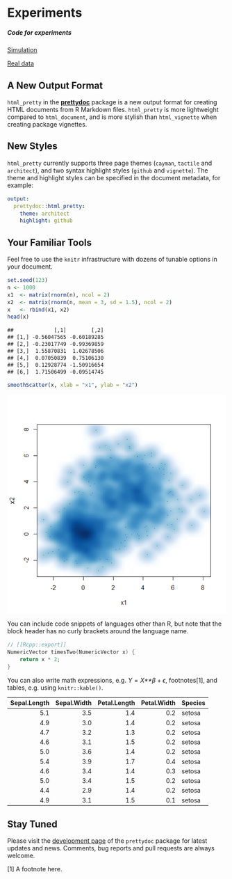 Experiments
================

##### Code for experiments

[Simulation](https://github.com/fanyue322/IMAGEreproduce)

[Real data](https://github.com/fanyue322/IMAGEreproduce/tree/master/Realdata)

A New Output Format
-------------------

`html_pretty` in the [**prettydoc**](https://github.com/yixuan/prettydoc/) package is a new output format for creating HTML documents from R Markdown files. `html_pretty` is more lightweight compared to `html_document`, and is more stylish than `html_vignette` when creating package vignettes.

New Styles
----------

`html_pretty` currently supports three page themes (`cayman`, `tactile` and `architect`), and two syntax highlight styles (`github` and `vignette`). The theme and highlight styles can be specified in the document metadata, for example:

``` yaml
output:
  prettydoc::html_pretty:
    theme: architect
    highlight: github
```

Your Familiar Tools
-------------------

Feel free to use the `knitr` infrastructure with dozens of tunable options in your document.

``` r
set.seed(123)
n <- 1000
x1  <- matrix(rnorm(n), ncol = 2)
x2  <- matrix(rnorm(n, mean = 3, sd = 1.5), ncol = 2)
x   <- rbind(x1, x2)
head(x)
```

    ##             [,1]        [,2]
    ## [1,] -0.56047565 -0.60189285
    ## [2,] -0.23017749 -0.99369859
    ## [3,]  1.55870831  1.02678506
    ## [4,]  0.07050839  0.75106130
    ## [5,]  0.12928774 -1.50916654
    ## [6,]  1.71506499 -0.09514745

``` r
smoothScatter(x, xlab = "x1", ylab = "x2")
```

<img src="index_files/figure-markdown_github/unnamed-chunk-1-1.png" style="display: block; margin: auto;" />

You can include code snippets of languages other than R, but note that the block header has no curly brackets around the language name.

``` cpp
// [[Rcpp::export]]
NumericVector timesTwo(NumericVector x) {
    return x * 2;
}
```

You can also write math expressions, e.g. *Y* = *X**β* + *ϵ*, footnotes[1], and tables, e.g. using `knitr::kable()`.

|  Sepal.Length|  Sepal.Width|  Petal.Length|  Petal.Width| Species |
|-------------:|------------:|-------------:|------------:|:--------|
|           5.1|          3.5|           1.4|          0.2| setosa  |
|           4.9|          3.0|           1.4|          0.2| setosa  |
|           4.7|          3.2|           1.3|          0.2| setosa  |
|           4.6|          3.1|           1.5|          0.2| setosa  |
|           5.0|          3.6|           1.4|          0.2| setosa  |
|           5.4|          3.9|           1.7|          0.4| setosa  |
|           4.6|          3.4|           1.4|          0.3| setosa  |
|           5.0|          3.4|           1.5|          0.2| setosa  |
|           4.4|          2.9|           1.4|          0.2| setosa  |
|           4.9|          3.1|           1.5|          0.1| setosa  |

Stay Tuned
----------

Please visit the [development page](https://github.com/yixuan/prettydoc/) of the `prettydoc` package for latest updates and news. Comments, bug reports and pull requests are always welcome.

[1] A footnote here.
